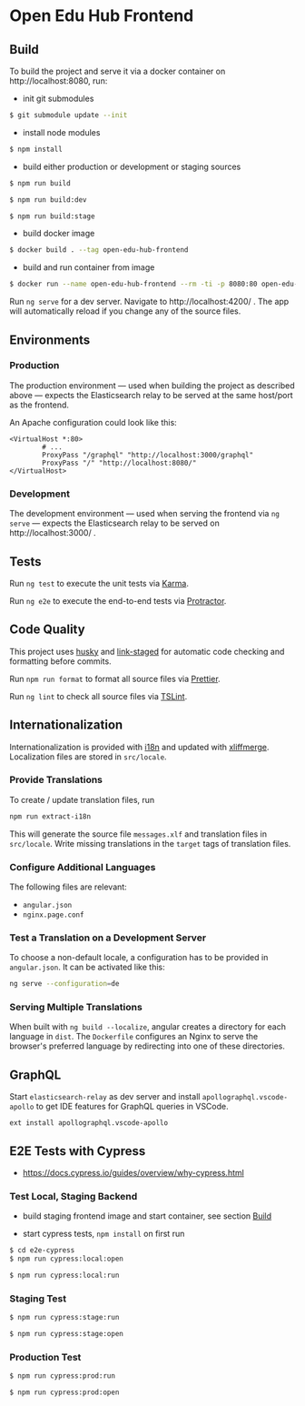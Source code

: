# Open Edu Hub Frontend

## Build

To build the project and serve it via a docker container on http://localhost:8080, run:

-   init git submodules

```bash
$ git submodule update --init
```

-   install node modules

```bash
$ npm install
```

-   build either production or development or staging sources

```bash
$ npm run build
```

```bash
$ npm run build:dev
```

```bash
$ npm run build:stage
```

-   build docker image

```bash
$ docker build . --tag open-edu-hub-frontend
```

-   build and run container from image

```bash
$ docker run --name open-edu-hub-frontend --rm -ti -p 8080:80 open-edu-hub-frontend
```

Run `ng serve` for a dev server. Navigate to http://localhost:4200/ . The app will automatically
reload if you change any of the source files.

## Environments

### Production

The production environment — used when building the project as described above — expects the
Elasticsearch relay to be served at the same host/port as the frontend.

An Apache configuration could look like this:

```apacheconf
<VirtualHost *:80>
        # ...
        ProxyPass "/graphql" "http://localhost:3000/graphql"
        ProxyPass "/" "http://localhost:8080/"
</VirtualHost>
```

### Development

The development environment — used when serving the frontend via `ng serve` — expects the
Elasticsearch relay to be served on http://localhost:3000/ .

## Tests

Run `ng test` to execute the unit tests via [Karma](https://karma-runner.github.io).

Run `ng e2e` to execute the end-to-end tests via [Protractor](http://www.protractortest.org/).

## Code Quality

This project uses [husky](https://github.com/typicode/husky) and
[link-staged](https://github.com/okonet/lint-staged) for automatic code checking and formatting
before commits.

Run `npm run format` to format all source files via [Prettier](https://prettier.io/).

Run `ng lint` to check all source files via [TSLint](https://palantir.github.io/tslint/).

## Internationalization

Internationalization is provided with [i18n](https://angular.io/guide/i18n) and updated with
[xliffmerge](https://github.com/martinroob/ngx-i18nsupport/wiki/Tutorial-for-using-xliffmerge-with-angular-cli).
Localization files are stored in `src/locale`.

### Provide Translations

To create / update translation files, run

```bash
npm run extract-i18n
```

This will generate the source file `messages.xlf` and translation files in `src/locale`.
Write missing translations in the `target` tags of translation files.

### Configure Additional Languages

The following files are relevant:

-   `angular.json`
-   `nginx.page.conf`

### Test a Translation on a Development Server

To choose a non-default locale, a configuration has to be provided in `angular.json`. It can be
activated like this:

```bash
ng serve --configuration=de
```

### Serving Multiple Translations

When built with `ng build --localize`, angular creates a directory for each language in `dist`. The
`Dockerfile` configures an Nginx to serve the browser's preferred language by redirecting into one
of these directories.

## GraphQL

Start `elasticsearch-relay` as dev server and install `apollographql.vscode-apollo` to get IDE
features for GraphQL queries in VSCode.

```
ext install apollographql.vscode-apollo
```

## E2E Tests with Cypress

-   https://docs.cypress.io/guides/overview/why-cypress.html

### Test Local, Staging Backend

-   build staging frontend image and start container, see section [Build](##Build)

-   start cypress tests, `npm install` on first run

```bash
$ cd e2e-cypress
$ npm run cypress:local:open
```

```bash
$ npm run cypress:local:run
```

### Staging Test

```bash
$ npm run cypress:stage:run
```

```bash
$ npm run cypress:stage:open
```

### Production Test

```bash
$ npm run cypress:prod:run
```

```bash
$ npm run cypress:prod:open
```
